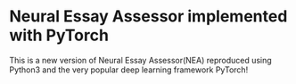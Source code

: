 # Neural Essay Assessor implemented with PyTorch

This is a new version of Neural Essay Assessor(NEA) reproduced using Python3 and the very popular deep learning framework PyTorch!
